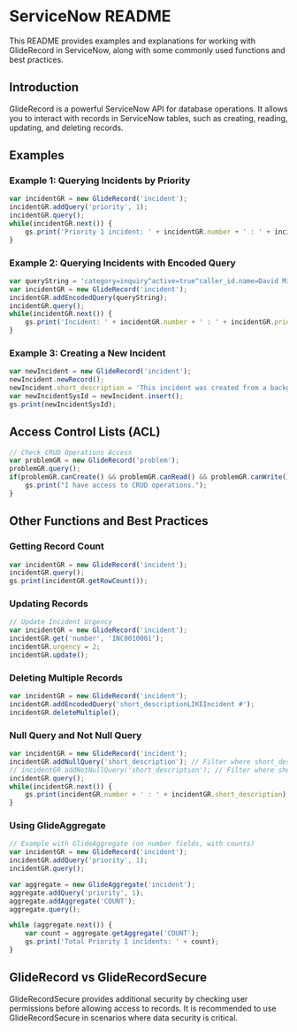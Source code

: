 # ServiceNow README

This README provides examples and explanations for working with GlideRecord in ServiceNow, along with some commonly used functions and best practices.

## Introduction

GlideRecord is a powerful ServiceNow API for database operations. It allows you to interact with records in ServiceNow tables, such as creating, reading, updating, and deleting records.

## Examples

### Example 1: Querying Incidents by Priority

```javascript
var incidentGR = new GlideRecord('incident');
incidentGR.addQuery('priority', 1);
incidentGR.query();
while(incidentGR.next()) {
    gs.print('Priority 1 incident: ' + incidentGR.number + ' : ' + incidentGR.priority.getDisplayValue());
}
```

### Example 2: Querying Incidents with Encoded Query

```javascript
var queryString = 'category=inquiry^active=true^caller_id.name=David Miller';
var incidentGR = new GlideRecord('incident');
incidentGR.addEncodedQuery(queryString);
incidentGR.query();
while(incidentGR.next()) {
    gs.print('Incident: ' + incidentGR.number + ' : ' + incidentGR.priority.getDisplayValue());
}
```

### Example 3: Creating a New Incident

```javascript
var newIncident = new GlideRecord('incident');
newIncident.newRecord();
newIncident.short_description = 'This incident was created from a background script.'
var newIncidentSysId = newIncident.insert();
gs.print(newIncidentSysId);
```

## Access Control Lists (ACL)

```javascript
// Check CRUD Operations Access
var problemGR = new GlideRecord('problem');
problemGR.query();
if(problemGR.canCreate() && problemGR.canRead() && problemGR.canWrite() && problemGR.canDelete()) {
    gs.print("I have access to CRUD operations.");
}
```

## Other Functions and Best Practices

### Getting Record Count

```javascript
var incidentGR = new GlideRecord('incident');
incidentGR.query();
gs.print(incidentGR.getRowCount());
```

### Updating Records

```javascript
// Update Incident Urgency
var incidentGR = new GlideRecord('incident');
incidentGR.get('number', 'INC0010001');
incidentGR.urgency = 2;
incidentGR.update();
```

### Deleting Multiple Records

```javascript
var incidentGR = new GlideRecord('incident');
incidentGR.addEncodedQuery('short_descriptionLIKEIncident #');
incidentGR.deleteMultiple();
```

### Null Query and Not Null Query

```javascript
var incidentGR = new GlideRecord('incident');
incidentGR.addNullQuery('short_description'); // Filter where short_description is null
// incidentGR.addNotNullQuery('short_description'); // Filter where short_description is not null
incidentGR.query();
while(incidentGR.next()) {
    gs.print(incidentGR.number + ' : ' + incidentGR.short_description);
}
```

### Using GlideAggregate

```javascript
// Example with GlideAggregate (on number fields, with counts)
var incidentGR = new GlideRecord('incident');
incidentGR.addQuery('priority', 1);
incidentGR.query();

var aggregate = new GlideAggregate('incident');
aggregate.addQuery('priority', 1);
aggregate.addAggregate('COUNT');
aggregate.query();

while (aggregate.next()) {
    var count = aggregate.getAggregate('COUNT');
    gs.print('Total Priority 1 incidents: ' + count);
}
```

## GlideRecord vs GlideRecordSecure

GlideRecordSecure provides additional security by checking user permissions before allowing access to records. It is recommended to use GlideRecordSecure in scenarios where data security is critical.
